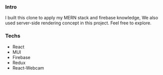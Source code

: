 ### Intro 
I built this clone to apply my MERN stack and firebase knowledge, We also used server-side rendering concept in this project. Feel free to explore.

### Techs
- React
- MUI
- Firebase
- Redux
- React-Webcam
